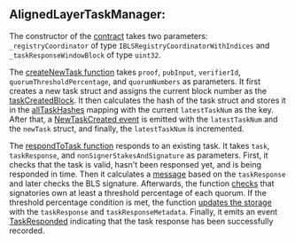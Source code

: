  ## AlignedLayerTaskManager: 

The constructor of the [contract](https://github.com/yetanotherco/aligned_layer_testnet/blob/main/contracts/src/AlignedLayerTaskManager.sol) takes two parameters: `_registryCoordinator` of type `IBLSRegistryCoordinatorWithIndices` and `_taskResponseWindowBlock` of type `uint32`.

The [createNewTask function](https://github.com/yetanotherco/aligned_layer_testnet/blob/main/contracts/src/AlignedLayerTaskManager.sol#L83) takes `proof`, `pubInput`, `verifierId`, `quorumThresholdPercentage`, and `quorumNumbers` as parameters. It first creates a new task struct and assigns the current block number as the [taskCreatedBlock]( https://github.com/yetanotherco/aligned_layer_testnet/blob/main/contracts/src/AlignedLayerTaskManager.sol#L95). It then calculates the hash of the task struct and stores it in the [allTaskHashes]( https://github.com/yetanotherco/aligned_layer_testnet/blob/main/contracts/src/AlignedLayerTaskManager.sol#L100) mapping with the current `latestTaskNum` as the key. After that, a [NewTaskCreated event](https://github.com/yetanotherco/aligned_layer_testnet/blob/main/contracts/src/AlignedLayerTaskManager.sol#L101) is emitted with the `latestTaskNum` and the `newTask` struct, and finally, the `latestTaskNum` is incremented.

The [respondToTask function](https://github.com/yetanotherco/aligned_layer_testnet/blob/main/contracts/src/AlignedLayerTaskManager.sol#L106) responds to an existing task. It takes `task`, `taskResponse`, and `nonSignerStakesAndSignature` as parameters. First, it checks that the task is valid, hasn't been responsed yet, and is being responded in time. Then it calculates a [message](https://github.com/yetanotherco/aligned_layer_testnet/blob/main/contracts/src/AlignedLayerTaskManager.sol#L134) based on the `taskResponse` and later checks the BLS signature. Afterwards, the function [checks](https://github.com/yetanotherco/aligned_layer_testnet/blob/main/contracts/src/AlignedLayerTaskManager.sol#L148) that signatories own at least a threshold percentage of each quorum. If the threshold percentage condition is met, the function [updates the storage](https://github.com/yetanotherco/aligned_layer_testnet/blob/main/contracts/src/AlignedLayerTaskManager.sol#L165) with the `taskResponse` and `taskResponseMetadata`. Finally, it emits an event [TaskResponded](https://github.com/yetanotherco/aligned_layer_testnet/blob/main/contracts/src/AlignedLayerTaskManager.sol#L170) indicating that the task response has been successfully recorded.
